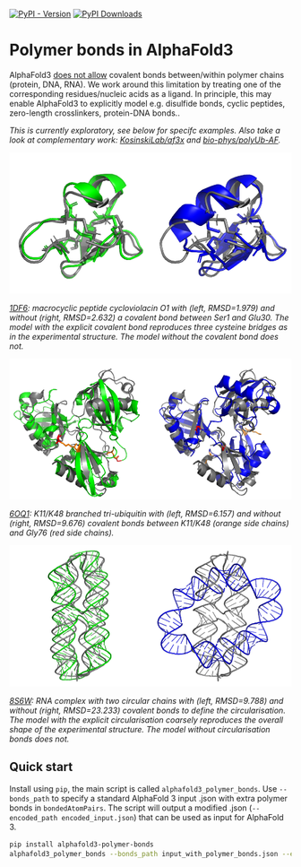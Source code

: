 [![PyPI - Version](https://img.shields.io/pypi/v/alphafold3-polymer-bonds)](https://pypi.org/project/alphafold3-polymer-bonds/)
[![PyPI Downloads](https://static.pepy.tech/personalized-badge/alphafold3-polymer-bonds?period=total&units=INTERNATIONAL_SYSTEM&left_color=BLACK&right_color=GREEN&left_text=downloads)](https://pepy.tech/projects/alphafold3-polymer-bonds)

# Polymer bonds in AlphaFold3
AlphaFold3
[does not allow](https://github.com/google-deepmind/alphafold3/blob/main/docs/input.md#bonds)
covalent bonds between/within polymer chains (protein, DNA, RNA).
We work around this limitation by treating one of the corresponding residues/nucleic acids as a ligand.
In principle, this may enable AlphaFold3 to explicitly model e.g. disulfide bonds, cyclic peptides, zero-length crosslinkers, protein-DNA bonds..

*This is currently exploratory, see below for specifc examples. Also take a look at complementary work:
[KosinskiLab/af3x](https://github.com/KosinskiLab/af3x)
and
[bio-phys/polyUb-AF](https://github.com/bio-phys/polyUb-AF).*

![1DF6](https://raw.githubusercontent.com/jurgjn/alphafold3-polymer-bonds/main/examples/visualise/1DF6.png)

*[1DF6](https://www.rcsb.org/structure/1DF6): macrocyclic peptide cycloviolacin O1 with (left, RMSD=1.979) and without (right, RMSD=2.632) a covalent bond between Ser1 and Glu30. The model with the explicit covalent bond reproduces three cysteine bridges as in the experimental structure. The model without the covalent bond does not.*

![6OQ1](https://raw.githubusercontent.com/jurgjn/alphafold3-polymer-bonds/main/examples/visualise/6OQ1.png)

*[6OQ1](https://www.rcsb.org/structure/6OQ1): K11/K48 branched tri-ubiquitin with (left, RMSD=6.157) and without (right, RMSD=9.676) covalent bonds between K11/K48 (orange side chains) and Gly76 (red side chains).*

![8S6W](https://raw.githubusercontent.com/jurgjn/alphafold3-polymer-bonds/main/examples/visualise/8S6W.png)

*[8S6W](https://www.rcsb.org/structure/8S6W): RNA complex with two circular chains with (left, RMSD=9.788) and without (right, RMSD=23.233) covalent bonds to define the circularisation. The model with the explicit circularisation coarsely reproduces the overall shape of the experimental structure. The model without circularisation bonds does not.*

## Quick start
Install using `pip`, the main script is called `alphafold3_polymer_bonds`. Use `--bonds_path` to specify a standard AlphaFold 3 input .json with extra polymer bonds in `bondedAtomPairs`. The script will output a modified .json (`--encoded_path encoded_input.json`) that can be used as input for AlphaFold 3.

```bash
pip install alphafold3-polymer-bonds
alphafold3_polymer_bonds --bonds_path input_with_polymer_bonds.json --encoded_path encoded_input.json
```
